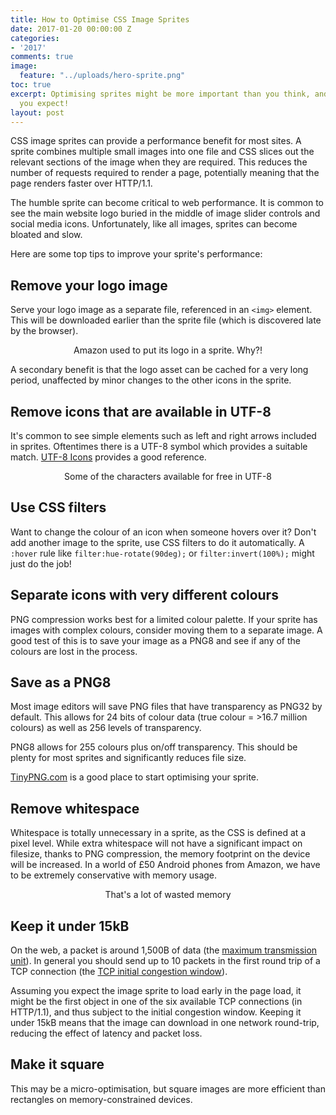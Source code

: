 ```yaml
---
title: How to Optimise CSS Image Sprites
date: 2017-01-20 00:00:00 Z
categories:
- '2017'
comments: true
image:
  feature: "../uploads/hero-sprite.png"
toc: true
excerpt: Optimising sprites might be more important than you think, and easier than
  you expect!
layout: post
---
```


CSS image sprites can provide a performance benefit for most sites.
A sprite combines multiple small images into one file and CSS slices out the relevant sections of the image when they are required.
This reduces the number of requests required to render a page, potentially meaning that the page renders faster over HTTP/1.1.

The humble sprite can become critical to web performance. It is common to see the main website logo buried in the middle of image slider controls and social media icons.
Unfortunately, like all images, sprites can become bloated and slow.

Here are some top tips to improve your sprite's performance:

## Remove your logo image

Serve your logo image as a separate file, referenced in an ```<img>``` element.
This will be downloaded earlier than the sprite file (which is discovered late by the browser).
<figure align="center">
<img style="max-width:50%;" class="resp" data-src="https://webperf.ninja/uploads/amazon-sprite.png" />
<figcaption>Amazon used to put its logo in a sprite. Why?!</figcaption>
</figure>

A secondary benefit is that the logo asset can be cached for a very long period, 
unaffected by minor changes to the other icons in the sprite.

## Remove icons that are available in UTF-8

It's common to see simple elements such as left and right arrows included in sprites.
Oftentimes there is a UTF-8 symbol which provides a suitable match. <a href="https://www.utf8icons.com/">UTF-8 Icons</a> provides a good reference.
<figure align="center">
<img style="max-width:50%;" class="resp" data-src="https://webperf.ninja/uploads/utf8-icons.png" />
<figcaption>Some of the characters available for free in UTF-8</figcaption>
</figure>

## Use CSS filters

Want to change the colour of an icon when someone hovers over it? Don't add another image to the sprite, use CSS filters to do it automatically.
A ```:hover``` rule like ```filter:hue-rotate(90deg);``` or ```filter:invert(100%);``` might just do the job!

## Separate icons with very different colours

PNG compression works best for a limited colour palette. If your sprite has images with complex colours, consider moving them to a separate image.
A good test of this is to save your image as a PNG8 and see if any of the colours are lost in the process.

## Save as a PNG8

Most image editors will save PNG files that have transparency as PNG32 by default.
This allows for 24 bits of colour data (true colour = >16.7 million colours) as well as 256 levels of transparency.

PNG8 allows for 255 colours plus on/off transparency. This should be plenty for most sprites and significantly reduces file size.

<a href="https://tinypng.com/">TinyPNG.com</a> is a good place to start optimising your sprite.

## Remove whitespace

Whitespace is totally unnecessary in a sprite, as the CSS is defined at a pixel level.
While extra whitespace will not have a significant impact on filesize, thanks to PNG compression, the memory footprint on the device will be increased.
In a world of £50 Android phones from Amazon, we have to be extremely conservative with memory usage.

<figure align="center">
<img style="max-width:50%;" class="resp" data-src="https://webperf.ninja/uploads/sprite-whitespace.png" />
<figcaption>That's a lot of wasted memory</figcaption>
</figure>

## Keep it under 15kB

On the web, a packet is around 1,500B of data (the [maximum transmission unit](https://en.m.wikipedia.org/wiki/Maximum_transmission_unit)). In general you should send up to 10 packets in the first round trip of a TCP connection (the [TCP initial congestion window](https://en.m.wikipedia.org/wiki/TCP_congestion_control#Congestion_window)).

Assuming you expect the image sprite to load early in the page load, it might be the first object in one of the six available TCP connections (in HTTP/1.1), and thus subject to the initial congestion window. Keeping it under 15kB means that the image can download in one network round-trip, reducing the effect of latency and packet loss.

## Make it square

This may be a micro-optimisation, but square images are more efficient than rectangles on memory-constrained devices.